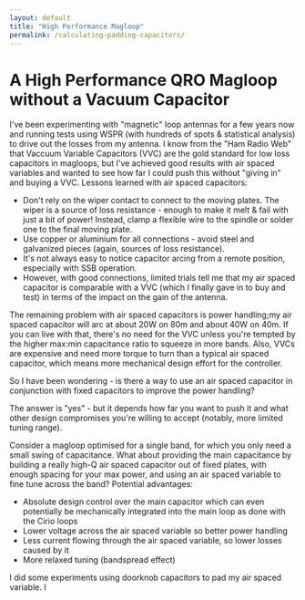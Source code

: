 ```yaml
---
layout: default
title: "High Performance Magloop"
permalink: /calculating-padding-capacitors/
---
```


# A High Performance QRO Magloop without a Vacuum Capacitor
I've been experimenting with "magnetic" loop antennas for a few years now and running tests using WSPR (with hundreds of spots & statistical analysis) to drive out the losses from my antenna.
I know from the "Ham Radio Web" that Vaccuum Variable Capacitors (VVC) are the gold standard for low loss capacitors in magloops, but I've achieved good results with air spaced variables and wanted to see how far I could push this without "giving in" and buying a VVC.
Lessons learned with air spaced capacitors:
 - Don't rely on the wiper contact to connect to the moving plates. The wiper is a source of loss resistance - enough to make it melt & fail with just a bit of power! Instead, clamp a flexible wire to the spindle or solder one to the final moving plate.
 - Use copper or aluminium for all connections - avoid steel and galvanized pieces (again, sources of loss resistance).
 - It's not always easy to notice capacitor arcing from a remote position, especially with SSB operation.
 - However, with good connections, limited trials tell me that my air spaced capacitor is comparable with a VVC (which I finally gave in to buy and test) in terms of the impact on the gain of the antenna.

The remaining problem with air spaced capacitors is power handling;my air spaced capacitor will arc at about 20W on 80m and about 40W on 40m. If you can live with that, there's no need for the VVC unless you're tempted by the higher max:min capacitance ratio to squeeze in more bands. Also, VVCs are expensive and need more torque to turn than a typical air spaced capacitor, which means more mechanical design effort for the controller.

So I have been wondering - is there a way to use an air spaced capacitor in conjunction with fixed capacitors to improve the power handling?

The answer is "yes" - but it depends how far you want to push it and what other design compromises you're willing to accept (notably, more limited tuning range).

Consider a magloop optimised for a single band, for which you only need a small swing of capacitance. What about providing the main capacitance by building a really high-Q air spaced capacitor out of fixed plates, with enough spacing for your max power, and using an air spaced variable to fine tune across the band? Potential advantages:

 - Absolute design control over the main capacitor which can even potentially be mechanically integrated into the main loop as done with the Cirio loops
 - Lower voltage across the air spaced variable so better power handling
 - Less current flowing through the air spaced variable, so lower losses caused by it
 - More relaxed tuning (bandspread effect)

I did some experiments using doorknob capacitors to pad my air spaced variable. I
